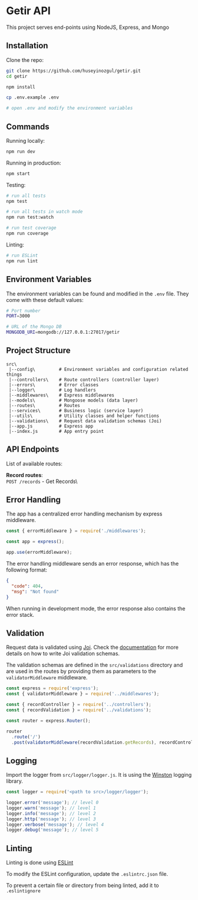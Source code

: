 # Getir API

This project serves end-points using NodeJS, Express, and Mongo 

## Installation

Clone the repo:

```bash
git clone https://github.com/huseyinozgul/getir.git
cd getir
```

```bash
npm install 
```

```bash
cp .env.example .env

# open .env and modify the environment variables
```

## Commands

Running locally:

```bash
npm run dev
```

Running in production:

```bash
npm start
```

Testing:

```bash
# run all tests
npm test

# run all tests in watch mode
npm run test:watch

# run test coverage
npm run coverage
```

Linting:

```bash
# run ESLint
npm run lint
```

## Environment Variables

The environment variables can be found and modified in the `.env` file. They come with these default values:

```bash
# Port number
PORT=3000

# URL of the Mongo DB
MONGODB_URI=mongodb://127.0.0.1:27017/getir
```

## Project Structure

```
src\
 |--config\         # Environment variables and configuration related things
 |--controllers\    # Route controllers (controller layer)
 |--errors\         # Error classes
 |--logger\         # Log handlers
 |--middlewares\    # Express middlewares 
 |--models\         # Mongoose models (data layer)
 |--routes\         # Routes
 |--services\       # Business logic (service layer)
 |--utils\          # Utility classes and helper functions
 |--validations\    # Request data validation schemas (Joi)
 |--app.js          # Express app
 |--index.js        # App entry point
```

## API Endpoints

List of available routes:

**Record routes**:\
`POST /records` - Get Records\

## Error Handling

The app has a centralized error handling mechanism by express middleware.

```javascript
const { errorMiddleware } = require('./middlewares');

const app = express();

app.use(errorMiddleware);
```

The error handling middleware sends an error response, which has the following format:

```json
{
  "code": 404,
  "msg": "Not found"
}
```

When running in development mode, the error response also contains the error stack.

## Validation

Request data is validated using [Joi](https://joi.dev/). Check the [documentation](https://joi.dev/api/) for more details on how to write Joi validation schemas.

The validation schemas are defined in the `src/validations` directory and are used in the routes by providing them as parameters to the `validatorMiddleware` middleware.

```javascript
const express = require('express');
const { validatorMiddleware } = require('../middlewares');

const { recordController } = require('../controllers');
const { recordValidation } = require('../validations');

const router = express.Router();

router
  .route('/')
  .post(validatorMiddleware(recordValidation.getRecords), recordController.getRecords);

```
## Logging

Import the logger from `src/logger/logger.js`. It is using the [Winston](https://github.com/winstonjs/winston) logging library.

```javascript
const logger = require('<path to src>/logger/logger');

logger.error('message'); // level 0
logger.warn('message'); // level 1
logger.info('message'); // level 2
logger.http('message'); // level 3
logger.verbose('message'); // level 4
logger.debug('message'); // level 5
```
## Linting

Linting is done using [ESLint](https://eslint.org/)

To modify the ESLint configuration, update the `.eslintrc.json` file.

To prevent a certain file or directory from being linted, add it to `.eslintignore`
